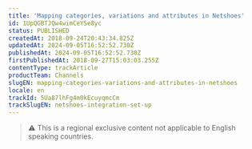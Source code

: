 ```yaml
---
title: 'Mapping categories, variations and attributes in Netshoes'
id: 1UpQGBTJQw4wimCeYSe8yc
status: PUBLISHED
createdAt: 2018-09-24T20:43:34.825Z
updatedAt: 2024-09-05T16:52:52.730Z
publishedAt: 2024-09-05T16:52:52.730Z
firstPublishedAt: 2018-09-27T15:03:03.255Z
contentType: trackArticle
productTeam: Channels
slugEN: mapping-categories-variations-and-attributes-in-netshoes
locale: en
trackId: 5Ua87lhFg4m0kEcuyqmcCm
trackSlugEN: netshoes-integration-set-up
---
```


>⚠️ This is a regional exclusive content not applicable to 
> English speaking countries.
